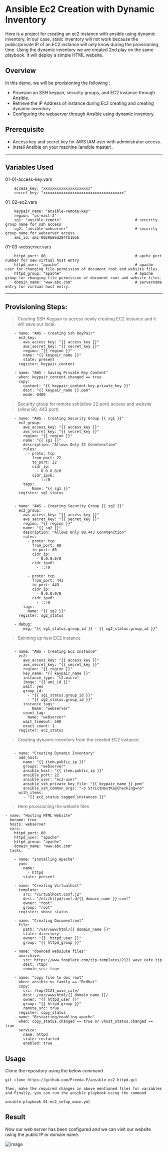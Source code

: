 # Ansible Ec2 Creation with Dynamic Inventory

Here is a project for creating an ec2 instance with ansible using dynamic inventory. In our case, static inventory will not work because the public/private IP of an EC2 instance will only know during the provisioning time. Using the dynamic inventory we are created 2nd play on the same playbook. It will deploy a simple HTML website.

## Overview

In this demo, we will be provisioning the following :

- Provision an SSH keypair, security groups, and EC2 instance through Ansible.
- Retrieve the IP Address of instance during Ec2 creating and creating dynamic inventory.
- Configuring the webserver through Ansible using dynamic inventory.

## Prerequisite

- Access key and secret key for AWS IAM user with administrator access.
- Install Ansible on your machine (ansible master).

---

## Variables Used

01-01-access-key.vars
```
    access_key: "xxxxxxxxxxxxxxxxxxxxx"
    secret_key: "xxxxxxxxxxxxxxxxxxxxxxxxxxxxxxxxxxxx"
```

01-02-ec2.vars 
```
    keypair_name: "ansible-remote-key"
    region: "us-east-2"
    sg1: "ansible-remote"                                 # security group name for ssh access
    sg2: "ansible-webserver"                              # security group name for webserver access
    ami_id: ami-002068ed284fb165b
```

01-03-webserver.vars
```
    httpd_port: 80                                        # apche port number for new virtual host entry
    httpd_user: "apache"                                  # apache user for changing file permission of document root and website files.
    httpd_group: "apache"                                 # apache group for changing file permission of document root and website files.
    domain_name: "www.abc.com"                            # servername entry for virtual host entry.
```

---

## Provisioning Steps:

> Creating SSH Keypair to access newly creating EC2 instance and it will save our local.

```
    - name: "AWS - Creating Ssh KeyPair"
      ec2_key:
        aws_access_key: "{{ access_key }}"
        aws_secret_key: "{{ secret_key }}"
        region: "{{ region }}"
        name: "{{ keypair_name }}"
        state: present
      register: keypair_content
    
    - name: "AWS - Saving Private Key Content"
      when: keypair_content.changed == true
      copy:
        content: "{{ keypair_content.key.private_key }}"
        dest: "{{ keypair_name }}.pem"
        mode: 0400
```
> Security group for remote ssh(allow 22 port) access and website (allow 80, 443 port)

```
    - name: "AWS - Creating Security Group {{ sg1 }}"
      ec2_group:
        aws_access_key: "{{ access_key }}"
        aws_secret_key: "{{ secret_key }}"
        region: "{{ region }}"
        name: "{{ sg1 }}"
        description: "Allows Only 22 Conntenction"
        rules:
          - proto: tcp
            from_port: 22
            to_port: 22
            cidr_ip:
              - 0.0.0.0/0
            cidr_ipv6:
              - ::/0
        tags:
            Name: "{{ sg1 }}"
      register: sg1_status
                  
                  
    - name: "AWS - Creating Security Group {{ sg2 }}"
      ec2_group:
        aws_access_key: "{{ access_key }}"
        aws_secret_key: "{{ secret_key }}"
        region: "{{ region }}"
        name: "{{ sg2 }}"
        description: "Allows Only 80,443 Conntenction"
        rules:
          - proto: tcp
            from_port: 80
            to_port: 80
            cidr_ip:
              - 0.0.0.0/0
            cidr_ipv6:
              - ::/0
                  
          - proto: tcp
            from_port: 443
            to_port: 443
            cidr_ip:
              - 0.0.0.0/0
            cidr_ipv6:
              - ::/0
        tags:
          Name: "{{ sg2 }}"
      register: sg2_status

    - debug:
        msg: "{{ sg1_status.group_id }} - {{ sg2_status.group_id }}"
```
> Spinning up new EC2 instance
```

    - name: "AWS - Creating Ec2 Instance"
      ec2:
        aws_access_key: "{{ access_key }}"
        aws_secret_key: "{{ secret_key }}"
        region: "{{ region }}"
        key_name: "{{ keypair_name }}"
        instance_type: "t2.micro"
        image: "{{ ami_id }}"
        wait: yes
        group_id:
          - "{{ sg1_status.group_id }}"
          - "{{ sg2_status.group_id }}"
        instance_tags:
            Name: "webserver"
        count_tag:
          Name: "webserver"
        wait_timeout: 500
        exact_count: 1
      register: ec2_status
```
>  Creating dynamic inventory from the created EC2 instance.
```

    - name: "Creating Dynamic Inventory"
      add_host:
        name: "{{ item.public_ip }}"
        groups: "webserver"
        ansible_host: "{{ item.public_ip }}"
        ansible_port: 22
        ansible_user: "ec2-user"
        ansible_ssh_private_key_file: "{{ keypair_name }}.pem"
        ansible_ssh_common_args: "-o StrictHostKeyChecking=no"
      with_items:
        - "{{ ec2_status.tagged_instances }}"

```
> Here provisioning the website files
```
- name: "Hosting HTML Website"
  become: true
  hosts: webserver
  vars:
    httpd_port: 80
    httpd_user: "apache"
    httpd_group: "apache"
    domain_name: "www.abc.com"
  tasks:

    - name: "Installing Apache"
      yum:
        name:
          - httpd
        state: present
          
    - name: "Creating Virtualhost"
      template:
        src: "virtualhost.conf.j2"
        dest: "/etc/httpd/conf.d/{{ domain_name }}.conf"
        owner: "root"
        group: "root"
      register: vhost_status
      
    - name: "Creating Documentroot"
      file:
        path: "/var/www/html/{{ domain_name }}"
        state: directory
        owner: "{{  httpd_user }}"
        group: "{{ httpd_group }}"
          
    - name: "downoad websiute files"
      unarchive:
        src: https://www.tooplate.com/zip-templates/2121_wave_cafe.zip
        dest: /tmp/
        remote_src: true

    - name: "copy file to doc root"
      when: ansible_os_family == "RedHat"
      copy:
        src: /tmp/2121_wave_cafe/
        dest: /var/www/html/{{ domain_name }}/
        owner: "{{ httpd_user }}"
        group: "{{ httpd_group }}"
        remote_src: true
      register: copy_status
    - name: "Restarting/enabling apache"
      when: copy_status.changed == true or vhost_status.changed == true
      service:
        name: httpd
        state: restarted
        enabled: true
```

## Usage

Clone the repository using the below command
```
git clone https://github.com/Freeda-F/ansible-ec2-httpd.git
```
    Then, make the required changes in above mentioned files for variables and Finally, you can run the ansible playbook using the command
```
ansible-playbook 01-ec2_setup_main.yml 
```

## Result

Now our web server has been configured and we can visit our website using the public IP or domain name.

![image](https://github.com/Jisjo/ansible_Ec2-creation_with_dynamic-inventory/blob/main/Screenshot-01-ec2-ansible.png)
